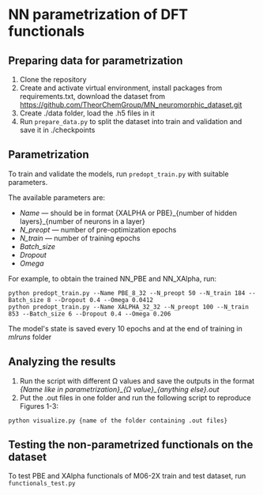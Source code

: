 # NN parametrization of DFT functionals


## Preparing data for parametrization


1) Clone the repository
2) Create and activate virtual environment, install packages from requirements.txt, download the dataset from https://github.com/TheorChemGroup/MN_neuromorphic_dataset.git
3) Create ./data folder, load the .h5 files in it
4) Run `prepare_data.py` to split the dataset into train and validation and save it in ./checkpoints

## Parametrization
To train and validate the models, run `predopt_train.py` with suitable parameters.

The available parameters are:
- *Name* — should be in format {XALPHA or PBE}\_{number of hidden layers}\_{number of neurons in a layer}
- *N_preopt* — number of pre-optimization epochs
- *N_train* — number of training epochs
- *Batch_size*
- *Dropout*
- *Omega*


For example, to obtain the trained NN_PBE and NN_XAlpha, run:
```
python predopt_train.py --Name PBE_8_32 --N_preopt 50 --N_train 184 --Batch_size 8 --Dropout 0.4 --Omega 0.0412
python predopt_train.py --Name XALPHA_32_32 --N_preopt 100 --N_train 853 --Batch_size 6 --Dropout 0.4 --Omega 0.206
```
The model's state is saved every 10 epochs and at the end of training in <em>mlruns</em> folder


## Analyzing the results
1) Run the script with different Ω values and save the outputs in the format <em>{Name like in parametrization}\_{Ω  value}\_{anything else}.out</em>
2) Put the .out files in one folder and run the following script to reproduce Figures 1-3:
```
python visualize.py {name of the folder containing .out files}
```


## Testing the non-parametrized functionals on the dataset
To test PBE and XAlpha functionals of M06-2X train and test dataset, run `functionals_test.py`
